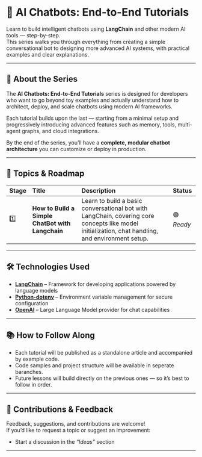 # 🧠 AI Chatbots: End-to-End Tutorials

Learn to build intelligent chatbots using **LangChain** and other modern AI tools — step-by-step.  
This series walks you through everything from creating a simple conversational bot to designing more advanced AI systems, with practical examples and clear explanations.

---

## 🚀 About the Series

The **AI Chatbots: End-to-End Tutorials** series is designed for developers who want to go beyond toy examples and actually understand how to architect, deploy, and scale chatbots using modern AI frameworks.

Each tutorial builds upon the last — starting from a minimal setup and progressively introducing advanced features such as memory, tools, multi-agent graphs, and cloud integrations.

By the end of the series, you’ll have a **complete, modular chatbot architecture** you can customize or deploy in production.

---

## 🧩 Topics & Roadmap

| Stage | Title | Description | Status |
|:--|:--|:--|:--|
| 1️⃣ | **How to Build a Simple ChatBot with Langchain** | Learn to build a basic conversational bot with LangChain, covering core concepts like model initialization, chat handling, and environment setup. | 🟢 *Ready* |

---

## 🛠️ Technologies Used

- **[LangChain](https://github.com/langchain-ai/langchain)** – Framework for developing applications powered by language models
- **[Python-dotenv](https://github.com/theskumar/python-dotenv)** – Environment variable management for secure configuration
- **[OpenAI](https://platform.openai.com)** – Large Language Model provider for chat capabilities

---

## 📚 How to Follow Along

- Each tutorial will be published as a standalone article and accompanied by example code.  
- Code samples and project structure will be available in seperate baranches.  
- Future lessons will build directly on the previous ones — so it’s best to follow in order.

---

## 🤝 Contributions & Feedback

Feedback, suggestions, and contributions are welcome!  
If you’d like to request a topic or suggest an improvement:
- Start a discussion in the *“Ideas”* section

---


